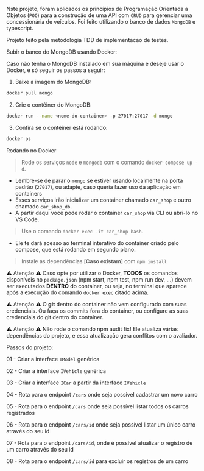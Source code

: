 
  Nste projeto, foram aplicados os princípios de Programação Orientada a Objetos (`POO`) para a construção de uma API com `CRUD` para gerenciar uma concessionária de veículos. Foi feito utilizando o banco de dados `MongoDB` e typescript.
  
  Projeto feito pela metodologia TDD de implementacao de testes.




  Subir o banco do MongoDB usando Docker:
  

  Caso não tenha o MongoDB instalado em sua máquina e deseje usar o Docker, é só seguir os passos a seguir:

  1. Baixe a imagem do MongoDB:

  ```sh
  docker pull mongo
  ```

  2. Crie o contêiner do MongoDB:

  ```sh
  docker run --name <nome-do-container> -p 27017:27017 -d mongo
  ```

  3. Confira se o contêiner está rodando:

  ```sh
  docker ps
  ```


 Rodando no Docker 

  > Rode os serviços `node` e `mongodb` com o comando `docker-compose up -d`.
  - Lembre-se de parar o `mongo` se estiver usando localmente na porta padrão (`27017`), ou adapte, caso queria fazer uso da aplicação em containers
  - Esses serviços irão inicializar um container chamado `car_shop` e outro chamado `car_shop_db`.
  - A partir daqui você pode rodar o container `car_shop` via CLI ou abri-lo no VS Code.

  > Use o comando `docker exec -it car_shop bash`.
  - Ele te dará acesso ao terminal interativo do container criado pelo compose, que está rodando em segundo plano.

  > Instale as dependências [**Caso existam**] com `npm install`
  
  ⚠ Atenção ⚠ Caso opte por utilizar o Docker, **TODOS** os comandos disponíveis no `package.json` (npm start, npm test, npm run dev, ...) devem ser executados **DENTRO** do container, ou seja, no terminal que aparece após a execução do comando `docker exec` citado acima. 

  ⚠ Atenção ⚠ O **git** dentro do container não vem configurado com suas credenciais. Ou faça os commits fora do container, ou configure as suas credenciais do git dentro do container.

  ⚠ Atenção ⚠ Não rode o comando npm audit fix! Ele atualiza várias dependências do projeto, e essa atualização gera conflitos com o avaliador.

  



Passos do projeto:

 01 - Criar a interface `IModel` genérica

 02 - Criar a interface `IVehicle` genérica

 03 - Criar a interface `ICar` a partir da interface `IVehicle`
 
 04 - Rota para o endpoint `/cars` onde seja possível cadastrar um novo carro

 05 - Rota para o endpoint `/cars` onde seja possível listar todos os carros registrados

 06 - Rota para o endpoint `/cars/id` onde seja possível listar um único carro através do seu id

 07 - Rota para o endpoint `/cars/id`, onde é possível atualizar o registro de um carro através do seu id

 08 - Rota para o endpoint `/cars/id` para excluir os registros de um carro

